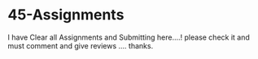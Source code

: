 # 45-Assignments
I have Clear all Assignments and Submitting here....! please check it and must comment and give reviews .... thanks.

